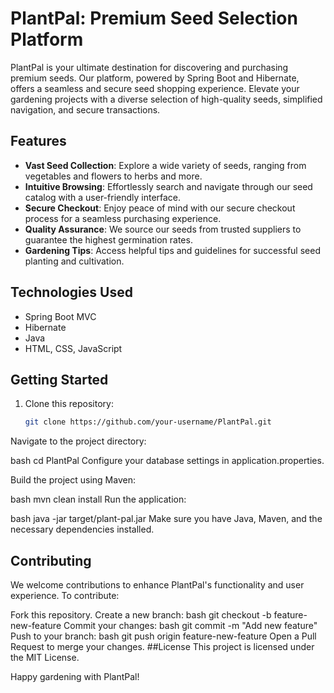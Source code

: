 # PlantPal: Premium Seed Selection Platform

PlantPal is your ultimate destination for discovering and purchasing premium seeds. Our platform, powered by Spring Boot and Hibernate, offers a seamless and secure seed shopping experience. Elevate your gardening projects with a diverse selection of high-quality seeds, simplified navigation, and secure transactions.


## Features

- **Vast Seed Collection**: Explore a wide variety of seeds, ranging from vegetables and flowers to herbs and more.
- **Intuitive Browsing**: Effortlessly search and navigate through our seed catalog with a user-friendly interface.
- **Secure Checkout**: Enjoy peace of mind with our secure checkout process for a seamless purchasing experience.
- **Quality Assurance**: We source our seeds from trusted suppliers to guarantee the highest germination rates.
- **Gardening Tips**: Access helpful tips and guidelines for successful seed planting and cultivation.

## Technologies Used

- Spring Boot MVC
- Hibernate
- Java
- HTML, CSS, JavaScript

## Getting Started

1. Clone this repository:
   ```bash
   git clone https://github.com/your-username/PlantPal.git
Navigate to the project directory:

bash
cd PlantPal
Configure your database settings in application.properties.

Build the project using Maven:

bash
mvn clean install
Run the application:

bash
java -jar target/plant-pal.jar
Make sure you have Java, Maven, and the necessary dependencies installed.

 ## Contributing
We welcome contributions to enhance PlantPal's functionality and user experience. To contribute:

Fork this repository.
Create a new branch:
bash
git checkout -b feature-new-feature
Commit your changes:
bash
git commit -m "Add new feature"
Push to your branch:
bash
git push origin feature-new-feature
Open a Pull Request to merge your changes.
##License
This project is licensed under the MIT License.

Happy gardening with PlantPal!
